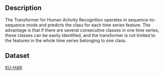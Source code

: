 

## Description

The Transformer for Human Activity Recognition operates in sequence-to-sequence mode and predicts the class for each time series feature. The advantage is that if there are several consecutive classes in one time series, these classes can be easily identified, and the transformer is not limited to the features in the whole time series belonging to one class. 

## Dataset

[KU-HAR](https://www.kaggle.com/datasets/niloy333/kuhar?resource=download)
